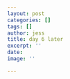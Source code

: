 ```yaml
---
layout: post
categories: []
tags: []
author: jess
title: day 6 later
excerpt: ''
date: 
image: ''

---
```

